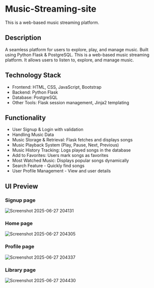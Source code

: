 # Music-Streaming-site
This is a web-based music streaming platform.
## Description
A seamless platform for users to explore, play, and manage music. Built using Python Flask & PostgreSQL. This is a web-based music streaming platform. It allows users to listen to, explore, and manage music.
## Technology Stack
- Frontend: HTML, CSS, JavaScript, Bootstrap
- Backend: Python Flask
- Database: PostgreSQL
- Other Tools: Flask session management, Jinja2 templating
## Functionality
- User Signup & Login with validation
- Handling Music Data
- Music Storage & Retrieval: Flask fetches and displays songs
- Music Playback System (Play, Pause, Next, Previous)
- Music History Tracking: Logs played songs in the database
- Add to Favorites: Users mark songs as favorites
- Most Watched Music: Displays popular songs dynamically
- Search Feature - Quickly find songs
- User Profile Management - View and user details
## UI Preview

### Signup page
![Screenshot 2025-06-27 204131](https://github.com/user-attachments/assets/8bfecc2e-2bf9-4f5f-be32-2d7565594257)

### Home page
![Screenshot 2025-06-27 204305](https://github.com/user-attachments/assets/10ccade3-05b9-41a7-bd6b-6201cf46ff16)

### Profile page
![Screenshot 2025-06-27 204337](https://github.com/user-attachments/assets/4fd94668-745d-44bc-98c5-f5d72eb65912)

### Library page
![Screenshot 2025-06-27 204430](https://github.com/user-attachments/assets/c611fb01-3d46-40c2-81e3-74b671fee75f)
